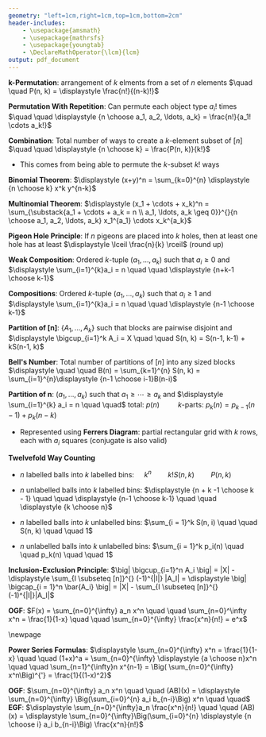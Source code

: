 ```yaml
---
geometry: "left=1cm,right=1cm,top=1cm,bottom=2cm"
header-includes:
    - \usepackage{amsmath}
    - \usepackage{mathrsfs}
    - \usepackage{youngtab}
    - \DeclareMathOperator{\lcm}{lcm}
output: pdf_document
---
```


**$\mathbf{k}$-Permutation**: arrangement of $k$ elments from a set of $n$ elements $\quad \quad P(n, k) = \displaystyle \frac{n!}{(n-k)!}$

**Permutation With Repetition**: Can permute each object type $a_i !$ times $\quad \quad \displaystyle {n \choose a_1, a_2, \ldots, a_k} = \frac{n!}{a_1! \cdots a_k!}$

**Combination**: Total number of ways to create a $k$-element subset of $[n]$ $\quad \quad \displaystyle {n \choose k} = \frac{P(n, k)}{k!}$

- This comes from being able to permute the $k$-subset $k!$ ways

**Binomial Theorem**: $\displaystyle (x+y)^n = \sum_{k=0}^{n} \displaystyle {n \choose k} x^k y^{n-k}$

**Multinomial Theorem**: $\displaystyle (x_1 + \cdots + x_k)^n = \sum_{\substack{a_1 + \cdots + a_k = n \\ a_1, \ldots, a_k \geq 0}}^{}{n \choose a_1, a_2, \ldots, a_k} x_1^{a_1} \cdots x_k^{a_k}$

**Pigeon Hole Principle**: If $n$ pigeons are placed into $k$ holes, then at least one hole has at least $\displaystyle \lceil \frac{n}{k} \rceil$ (round up)

**Weak Composition**: Ordered $k$-tuple $(a_1, \ldots, a_k)$ such that $a_i \geq 0$ and $\displaystyle \sum_{i=1}^{k}a_i = n \quad \quad \displaystyle {n+k-1 \choose k-1}$

**Compositions**: Ordered $k$-tuple $(a_1, \ldots, a_k)$ such that $a_i \geq 1$ and $\displaystyle \sum_{i=1}^{k}a_i = n \quad \quad \displaystyle {n-1 \choose k-1}$

**Partition of $\mathbf{[n]}$**: $\{A_1, \ldots, A_k\}$ such that blocks are pairwise disjoint and $\displaystyle \bigcup_{i=1}^k A_i = X \quad \quad S(n, k) = S(n-1, k-1) + kS(n-1, k)$

**Bell's Number**: Total number of partitions of $[n]$ into any sized blocks $\displaystyle \quad \quad B(n) = \sum_{k=1}^{n} S(n, k) = \sum_{i=1}^{n}\displaystyle {n-1 \choose i-1}B(n-i)$

**Partition of $\mathbf{n}$**: $(a_1, \ldots, a_k)$ such that $a_1 \geq \cdots \geq a_k$ and $\displaystyle \sum_{i=1}^{k} a_i = n \quad \quad$ total: $p(n) \quad \quad$ $k$-parts: $p_k(n) = p_{k-1}(n-1) + p_k(n-k)$

- Represented using **Ferrers Diagram**: partial rectangular grid with $k$ rows, each with $a_i$ squares (conjugate is also valid)

**Twelvefold Way Counting**

- $n$ labelled balls into $k$ labelled bins: $\quad k^n \quad \quad k!S(n, k) \quad \quad P(n, k)$

- $n$ unlabelled balls into $k$ labelled bins: $\displaystyle {n + k -1 \choose k - 1} \quad \quad \displaystyle {n-1 \choose k-1} \quad \quad \displaystyle {k \choose n}$

- $n$ labelled balls into $k$ unlabelled bins: $\sum_{i = 1}^k S(n, i) \quad \quad S(n, k) \quad \quad 1$

- $n$ unlabelled balls into $k$ unlabelled bins: $\sum_{i = 1}^k p_i(n) \quad \quad p_k(n) \quad \quad 1$

**Inclusion-Exclusion Principle**: $\big| \bigcup_{i=1}^n A_i \big| = |X| - \displaystyle \sum_{I \subseteq [n]}^{} (-1)^{|I|} |A_I| = \displaystyle \big| \bigcap_{i = 1}^n \bar{A_i} \big| = |X| - \sum_{I \subseteq [n]}^{}(-1)^{|I|}|A_I|$

**OGF**: $F(x) = \sum_{n=0}^{\infty} a_n x^n \quad \quad \sum_{n=0}^\infty x^n = \frac{1}{1-x} \quad \quad \sum_{n=0}^{\infty} \frac{x^n}{n!} = e^x$

\newpage

**Power Series Formulas**: $\displaystyle \sum_{n=0}^{\infty} x^n = \frac{1}{1-x} \quad \quad (1+x)^a = \sum_{n=0}^{\infty} \displaystyle {a \choose n}x^n \quad \quad \sum_{n=1}^{\infty}n x^{n-1} = \Big( \sum_{n=0}^{\infty} x^n\Big)^{'} = \frac{1}{(1-x)^2}$

**OGF**: $\sum_{n=0}^{\infty} a_n x^n \quad \quad (AB)(x) = \displaystyle \sum_{n=0}^{\infty} \Big(\sum_{i=0}^{n} a_i b_{n-i}\Big) x^n \quad \quad$ **EGF**: $\displaystyle \sum_{n=0}^{\infty}a_n \frac{x^n}{n!} \quad \quad (AB)(x) = \displaystyle \sum_{n=0}^{\infty}\Big(\sum_{i=0}^{n} \displaystyle {n \choose i} a_i b_{n-i}\Big) \frac{x^n}{n!}$
